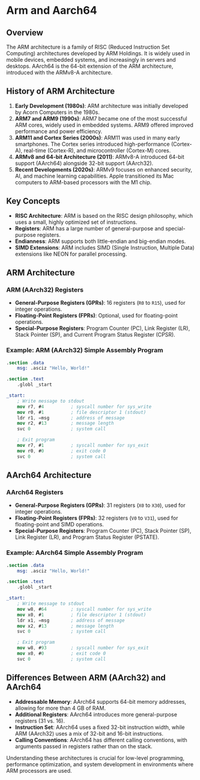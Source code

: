 # Arm and Aarch64

## Overview

The ARM architecture is a family of RISC (Reduced Instruction Set Computing) architectures developed by ARM Holdings. It is widely used in mobile devices, embedded systems, and increasingly in servers and desktops. AArch64 is the 64-bit extension of the ARM architecture, introduced with the ARMv8-A architecture.

## History of ARM Architecture

1. **Early Development (1980s)**: ARM architecture was initially developed by Acorn Computers in the 1980s.
2. **ARM7 and ARM9 (1990s)**: ARM7 became one of the most successful ARM cores, widely used in embedded systems. ARM9 offered improved performance and power efficiency.
3. **ARM11 and Cortex Series (2000s)**: ARM11 was used in many early smartphones. The Cortex series introduced high-performance (Cortex-A), real-time (Cortex-R), and microcontroller (Cortex-M) cores.
4. **ARMv8 and 64-bit Architecture (2011)**: ARMv8-A introduced 64-bit support (AArch64) alongside 32-bit support (AArch32).
5. **Recent Developments (2020s)**: ARMv9 focuses on enhanced security, AI, and machine learning capabilities. Apple transitioned its Mac computers to ARM-based processors with the M1 chip.

## Key Concepts

- **RISC Architecture**: ARM is based on the RISC design philosophy, which uses a small, highly optimized set of instructions.
- **Registers**: ARM has a large number of general-purpose and special-purpose registers.
- **Endianness**: ARM supports both little-endian and big-endian modes.
- **SIMD Extensions**: ARM includes SIMD (Single Instruction, Multiple Data) extensions like NEON for parallel processing.

## ARM Architecture

### ARM (AArch32) Registers

- **General-Purpose Registers (GPRs)**: 16 registers (`R0` to `R15`), used for integer operations.
- **Floating-Point Registers (FPRs)**: Optional, used for floating-point operations.
- **Special-Purpose Registers**: Program Counter (PC), Link Register (LR), Stack Pointer (SP), and Current Program Status Register (CPSR).

### Example: ARM (AArch32) Simple Assembly Program

```nasm
.section .data
    msg: .asciz "Hello, World!"

.section .text
    .globl _start

_start:
    ; Write message to stdout
    mov r7, #4          ; syscall number for sys_write
    mov r0, #1          ; file descriptor 1 (stdout)
    ldr r1, =msg        ; address of message
    mov r2, #13         ; message length
    svc 0               ; system call

    ; Exit program
    mov r7, #1          ; syscall number for sys_exit
    mov r0, #0          ; exit code 0
    svc 0               ; system call
```

## AArch64 Architecture

### AArch64 Registers

- **General-Purpose Registers (GPRs)**: 31 registers (`X0` to `X30`), used for integer operations.
- **Floating-Point Registers (FPRs)**: 32 registers (`V0` to `V31`), used for floating-point and SIMD operations.
- **Special-Purpose Registers**: Program Counter (PC), Stack Pointer (SP), Link Register (LR), and Program Status Register (PSTATE).

### Example: AArch64 Simple Assembly Program

```nasm
.section .data
    msg: .asciz "Hello, World!"

.section .text
    .globl _start

_start:
    ; Write message to stdout
    mov w8, #64         ; syscall number for sys_write
    mov x0, #1          ; file descriptor 1 (stdout)
    ldr x1, =msg        ; address of message
    mov x2, #13         ; message length
    svc 0               ; system call

    ; Exit program
    mov w8, #93         ; syscall number for sys_exit
    mov x0, #0          ; exit code 0
    svc 0               ; system call
```

## Differences Between ARM (AArch32) and AArch64

- **Addressable Memory**: AArch64 supports 64-bit memory addresses, allowing for more than 4 GB of RAM.
- **Additional Registers**: AArch64 introduces more general-purpose registers (31 vs. 16).
- **Instruction Set**: AArch64 uses a fixed 32-bit instruction width, while ARM (AArch32) uses a mix of 32-bit and 16-bit instructions.
- **Calling Conventions**: AArch64 has different calling conventions, with arguments passed in registers rather than on the stack.

Understanding these architectures is crucial for low-level programming, performance optimization, and system development in environments where ARM processors are used.
